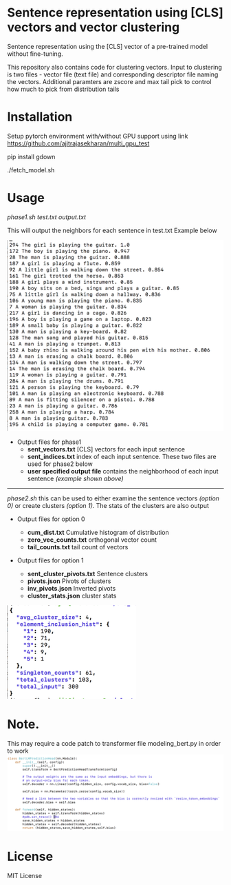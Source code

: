 

# Sentence representation using [CLS] vectors and vector clustering

Sentence representation using the [CLS] vector of a pre-trained model without fine-tuning. 

This repository also contains code for clustering vectors. Input to clustering is two files - vector file (text file) and corresponding descriptor file naming the vectors. Additional paramters are zscore and max tail pick to control how much to pick from distribution tails

# Installation


Setup pytorch environment with/without GPU support using link https://github.com/ajitrajasekharan/multi_gpu_test

pip install gdown

./fetch_model.sh

# Usage

*phase1.sh test.txt output.txt*

This will output the neighbors for each sentence in test.txt
Example below



<img src="DES.png" width="600">


* Output files for phase1
  * **sent_vectors.txt** [CLS] vectors for each input sentence
  * **sent_indices.txt** index of each input sentence. These two files are used for phase2 below
  * **user specified output file** contains the neighborhood of each input sentence *(example shown  above)*


________________________________________________________________________________________________

*phase2.sh*
this can be used to either examine the sentence vectors *(option 0)* or create clusters *(option 1)*. The stats of the clusters are also output

* Output files for option 0
  * **cum_dist.txt** Cumulative histogram of distribution
  * **zero_vec_counts.txt** orthogonal vector count
  * **tail_counts.txt** tail count of vectors



* Output files for option 1
  * **sent_cluster_pivots.txt** Sentence clusters
  * **pivots.json** Pivots of clusters
  * **inv_pivots.json** Inverted pivots
  * **cluster_stats.json**  cluster stats

<img src="stats.png" width="300">

# Note. 
This may require a code patch to transformer file modeling_bert.py in order to work
![patch](patch.png)


# License
MIT License
